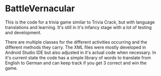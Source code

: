 # BattleVernacular
This is the code for a trivia game similar to Trivia Crack, but with language translations and learning. It's still in it's infancy stage with a lot of testing and development. 


There are multiple classes for the different activities occurring and the different methods they carry. The XML files were mostly developed in Android Studio IDE but also adjusted in it's actual code when necessary. In it's current state the code has a simple library of words to translate from English to German and can keep track if you get 3 correct and win the game. 
